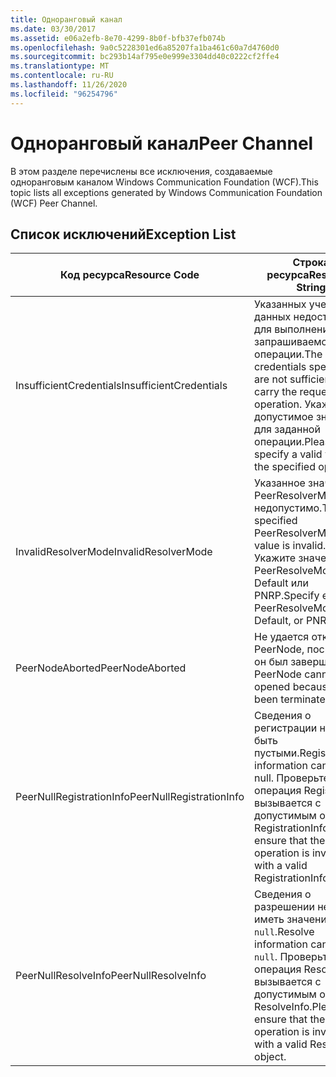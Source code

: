 ```yaml
---
title: Одноранговый канал
ms.date: 03/30/2017
ms.assetid: e06a2efb-8e70-4299-8b0f-bfb37efb074b
ms.openlocfilehash: 9a0c5228301ed6a85207fa1ba461c60a7d4760d0
ms.sourcegitcommit: bc293b14af795e0e999e3304dd40c0222cf2ffe4
ms.translationtype: MT
ms.contentlocale: ru-RU
ms.lasthandoff: 11/26/2020
ms.locfileid: "96254796"
---
```

# <a name="peer-channel"></a><span data-ttu-id="6aa0e-102">Одноранговый канал</span><span class="sxs-lookup"><span data-stu-id="6aa0e-102">Peer Channel</span></span>

<span data-ttu-id="6aa0e-103">В этом разделе перечислены все исключения, создаваемые одноранговым каналом Windows Communication Foundation (WCF).</span><span class="sxs-lookup"><span data-stu-id="6aa0e-103">This topic lists all exceptions generated by Windows Communication Foundation (WCF) Peer Channel.</span></span>  
  
## <a name="exception-list"></a><span data-ttu-id="6aa0e-104">Список исключений</span><span class="sxs-lookup"><span data-stu-id="6aa0e-104">Exception List</span></span>  
  
|<span data-ttu-id="6aa0e-105">Код ресурса</span><span class="sxs-lookup"><span data-stu-id="6aa0e-105">Resource Code</span></span>|<span data-ttu-id="6aa0e-106">Строка ресурса</span><span class="sxs-lookup"><span data-stu-id="6aa0e-106">Resource String</span></span>|  
|-------------------|---------------------|  
|<span data-ttu-id="6aa0e-107">InsufficientCredentials</span><span class="sxs-lookup"><span data-stu-id="6aa0e-107">InsufficientCredentials</span></span>|<span data-ttu-id="6aa0e-108">Указанных учетных данных недостаточно для выполнения запрашиваемой операции.</span><span class="sxs-lookup"><span data-stu-id="6aa0e-108">The credentials specified are not sufficient to carry the requested operation.</span></span> <span data-ttu-id="6aa0e-109">Укажите допустимое значение для заданной операции.</span><span class="sxs-lookup"><span data-stu-id="6aa0e-109">Please specify a valid value for the specified operation</span></span>|  
|<span data-ttu-id="6aa0e-110">InvalidResolverMode</span><span class="sxs-lookup"><span data-stu-id="6aa0e-110">InvalidResolverMode</span></span>|<span data-ttu-id="6aa0e-111">Указанное значение PeerResolverMode недопустимо.</span><span class="sxs-lookup"><span data-stu-id="6aa0e-111">The specified PeerResolverMode value is invalid.</span></span> <span data-ttu-id="6aa0e-112">Укажите значение PeerResolveMode.Auto, Default или PNRP.</span><span class="sxs-lookup"><span data-stu-id="6aa0e-112">Specify either PeerResolveMode.Auto, Default, or PNRP.</span></span>|  
|<span data-ttu-id="6aa0e-113">PeerNodeAborted</span><span class="sxs-lookup"><span data-stu-id="6aa0e-113">PeerNodeAborted</span></span>|<span data-ttu-id="6aa0e-114">Не удается открыть PeerNode, поскольку он был завершен.</span><span class="sxs-lookup"><span data-stu-id="6aa0e-114">The PeerNode cannot be opened because it has been terminated.</span></span>|  
|<span data-ttu-id="6aa0e-115">PeerNullRegistrationInfo</span><span class="sxs-lookup"><span data-stu-id="6aa0e-115">PeerNullRegistrationInfo</span></span>|<span data-ttu-id="6aa0e-116">Сведения о регистрации не могут быть пустыми.</span><span class="sxs-lookup"><span data-stu-id="6aa0e-116">Registration information cannot be null.</span></span> <span data-ttu-id="6aa0e-117">Проверьте, что операция Register вызывается с допустимым объектом RegistrationInfo.</span><span class="sxs-lookup"><span data-stu-id="6aa0e-117">Please ensure that the Register operation is invoked with a valid RegistrationInfo object.</span></span>|  
|<span data-ttu-id="6aa0e-118">PeerNullResolveInfo</span><span class="sxs-lookup"><span data-stu-id="6aa0e-118">PeerNullResolveInfo</span></span>|<span data-ttu-id="6aa0e-119">Сведения о разрешении не могут иметь значение `null`.</span><span class="sxs-lookup"><span data-stu-id="6aa0e-119">Resolve information cannot be `null`.</span></span> <span data-ttu-id="6aa0e-120">Проверьте, что операция Resolve вызывается с допустимым объектом ResolveInfo.</span><span class="sxs-lookup"><span data-stu-id="6aa0e-120">Please ensure that the Resolve operation is invoked with a valid ResolveInfo object.</span></span>|
